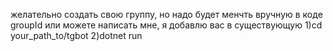 желательно создать свою группу, но надо будет менчть вручную в коде groupId или можете написать мне, я добавлю вас в существующую
1)cd your_path_to/tgbot
2)dotnet run
